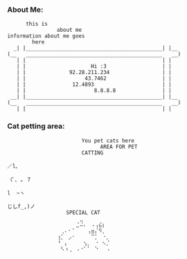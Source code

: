 ### About Me:
          this is 
                    about me
    information about me goes
            here
      _| |____________________________________________| |__
    (__   ____________________________________________   __)
       | |                                            | |
       | |                     Hi :3                  | |
       | |              92.28.211.234                 | |
       | |                   43.7462                  | |
       | |               12.4893                      | |
       | |                      8.8.8.8               | |
     __| |____________________________________________| |__
    (__   ____________________________________________   __)
       | |                                            | |


### Cat petting area:
                            You pet cats here
                                  AREA FOR PET 
                            CATTING
                                                                                    ／l、             
                                                                                  （ﾟ､ ｡ ７         
                                                                                    l  ~ヽ       
                                                                                    じしf_,)ノ
                       SPECIAL CAT
                    ⠀⠀⠀⠀⠀⠀⣀⠀⠀⠀⠀⠀⠀⠀⠀⠀⠀⠀⠀⠀⠀⠀⠀
                    ⠀⠀⠀⠀⠀⣈⠬⠄⠀⠠⢠⣮⡆⠀⠀⠀⠀⠀⠀⠀⠀⠀⠀
                    ⠀⢀⠄⠂⠁⠀⠀⠀⢠⣶⡌⠻⡀⠀⠀⠀⠀⠀⠀⠀⠀⠀⠀
                    ⢰⡁⠀⡠⠂⠀⠀⠀⠀⠉⡁⠀⠐⡀⠀⠀⠀⠀⠀⠀⠀⠀⠀
                    ⠘⠀⡄⠀⠀⠀⠀⢢⡀⠀⠐⠀⠢⡈⠀⠀⠀⠀⠀⠀⠀⠀⠀
                    ⠀⠣⠰⢀⠀⠠⠐⠁⠁⠀⠑⠀⠀⠠
